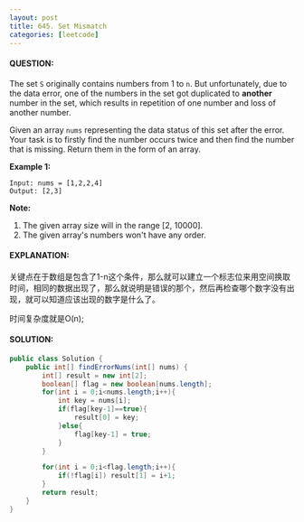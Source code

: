 ```yaml
---
layout: post
title: 645. Set Mismatch
categories: [leetcode]
---
```


#### QUESTION:

The set `S` originally contains numbers from 1 to `n`. But unfortunately, due to the data error, one of the numbers in the set got duplicated to **another** number in the set, which results in repetition of one number and loss of another number.

Given an array `nums` representing the data status of this set after the error. Your task is to firstly find the number occurs twice and then find the number that is missing. Return them in the form of an array.

**Example 1:**

```
Input: nums = [1,2,2,4]
Output: [2,3]

```

**Note:**

1. The given array size will in the range [2, 10000].
2. The given array's numbers won't have any order.

#### EXPLANATION:

关键点在于数组是包含了1-n这个条件，那么就可以建立一个标志位来用空间换取时间，相同的数据出现了，那么就说明是错误的那个，然后再检查哪个数字没有出现，就可以知道应该出现的数字是什么了。

时间复杂度就是O(n);

#### SOLUTION:

```JAVA
public class Solution {
    public int[] findErrorNums(int[] nums) {
        int[] result = new int[2];
        boolean[] flag = new boolean[nums.length];
        for(int i = 0;i<nums.length;i++){
            int key = nums[i];
            if(flag[key-1]==true){
                result[0] = key;
            }else{
                flag[key-1] = true;
            }
        }

        for(int i = 0;i<flag.length;i++){
            if(!flag[i]) result[1] = i+1;
        }
        return result;
    }
}
```

